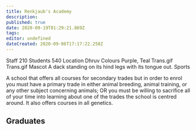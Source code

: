 ```yaml
---
title: Renkjaub's Academy
description: 
published: true
date: 2020-09-19T01:29:21.869Z
tags: 
editor: undefined
dateCreated: 2020-09-06T17:17:22.258Z
---
```


Staff 	210
Students 	540
Location 	Dhruv
Colours 	Purple, Teal Trans.gif Trans.gif
Mascot 	A dack standing on its hind legs with its tongue out.
Sports 	

A school that offers all courses for secondary trades but in order to enrol you must have a primary trade in either animal breeding, animal training, or any other subject concerning animals; OR you must be willing to sacrifice all of your time into learning about one of the trades the school is centred around. It also offers courses in all genetics.

## Graduates